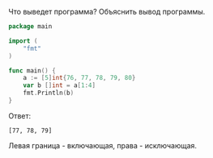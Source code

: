 Что выведет программа? Объяснить вывод программы.

```go
package main

import (
    "fmt"
)

func main() {
    a := [5]int{76, 77, 78, 79, 80}
    var b []int = a[1:4]
    fmt.Println(b)
}
```

Ответ:
```
[77, 78, 79]

```
Левая граница - включающая, права - исключающая.